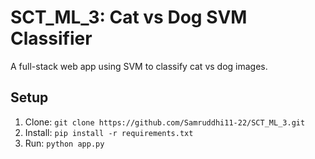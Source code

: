 # SCT_ML_3: Cat vs Dog SVM Classifier

A full-stack web app using SVM to classify cat vs dog images.

## Setup
1. Clone: `git clone https://github.com/Samruddhi11-22/SCT_ML_3.git`
2. Install: `pip install -r requirements.txt`
3. Run: `python app.py`